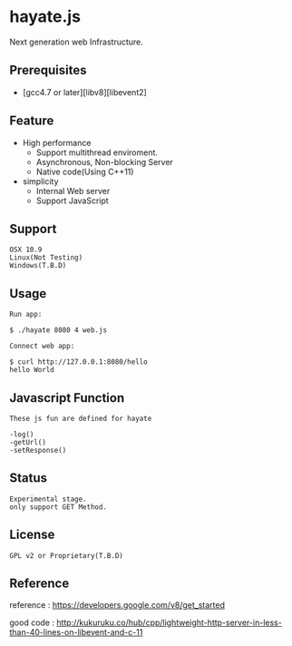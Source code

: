 # hayate.js  
Next generation web Infrastructure.

## Prerequisites

- [gcc4.7 or later][libv8][libevent2]

## Feature
* High performance
	- Support multithread enviroment.
	- Asynchronous, Non-blocking Server
	- Native code(Using C++11)
* simplicity
 	- Internal Web server
  	- Support JavaScript

## Support
	OSX 10.9
	Linux(Not Testing)
	Windows(T.B.D)

## Usage
	Run app:
 	
	$ ./hayate 8080 4 web.js

	Connect web app:

	$ curl http://127.0.0.1:8080/hello
	hello World
	
## Javascript Function
	These js fun are defined for hayate
	
	-log()
	-getUrl()
	-setResponse()
	
## Status
	Experimental stage.
	only support GET Method.
	
## License
	GPL v2 or Proprietary(T.B.D)
	
## Reference
reference :	https://developers.google.com/v8/get_started

good code :	http://kukuruku.co/hub/cpp/lightweight-http-server-in-less-than-40-lines-on-libevent-and-c-11
